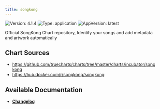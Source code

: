 ```yaml
---
title: songkong
---
```


![Version: 4.1.4](https://img.shields.io/badge/Version-4.1.4-informational?style=flat-square) ![Type: application](https://img.shields.io/badge/Type-application-informational?style=flat-square) ![AppVersion: latest](https://img.shields.io/badge/AppVersion-latest-informational?style=flat-square)

Official SongKong Chart repository, Identify your songs and add metadata and artwork automatically

## Chart Sources

- https://github.com/truecharts/charts/tree/master/charts/incubator/songkong
- https://hub.docker.com/r/songkong/songkong

## Available Documentation

- [**Changelog**](./CHANGELOG.md)
